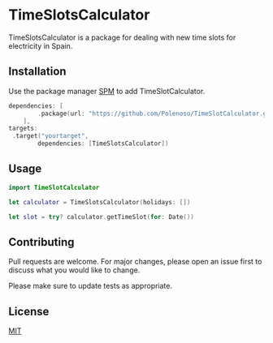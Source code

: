 # TimeSlotsCalculator

TimeSlotsCalculator is a package for dealing with new time slots for electricity in Spain.

## Installation

Use the package manager [SPM](https://swift.org/package-manager/) to add TimeSlotCalculator.

```Swift
dependencies: [
        .package(url: "https://github.com/Polenoso/TimeSlotCalculator.git", from: "1.0.0"),
    ],
targets:
 .target("yourtarget",
        dependencies: [TimeSlotsCalculator])
```

## Usage

```Swift
import TimeSlotCalculator

let calculator = TimeSlotsCalculator(holidays: [])

let slot = try? calculator.getTimeSlot(for: Date())
```

## Contributing
Pull requests are welcome. For major changes, please open an issue first to discuss what you would like to change.

Please make sure to update tests as appropriate.

## License
[MIT](https://choosealicense.com/licenses/mit/)

